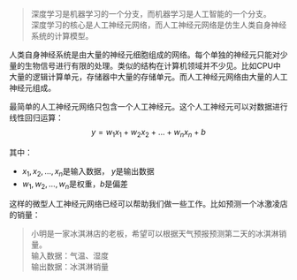 > 深度学习是机器学习的一个分支，而机器学习是人工智能的一个分支。<br>
> 深度学习的核心是人工神经元网络，而人工神经元网络是仿生人类自身神经系统的计算模型。

人类自身神经系统是由大量的神经元细胞组成的网络。每个单独的神经元只能对少量的生物信号进行有限的处理。类似的结构在计算机领域并不少见。比如CPU中大量的逻辑计算单元，存储器中大量的存储单元。而人工神经元网络由大量的人工神经元组成。

最简单的人工神经元网络只包含一个人工神经元。这个人工神经元可以对数据进行线性回归运算：
$$
y = w_1x_1 + w_2x_2 + \dots + w_nx_n + b
$$

其中：
- $x_1, x_2, \dots, x_n$是输入数据， $y$是输出数据
- $w_1, w_2, \dots, w_n$是权重，$b$是偏差

这样的微型人工神经元网络已经可以帮助我们做一些工作。比如预测一个冰激凌店的销量：

> 小明是一家冰淇淋店的老板，希望可以根据天气预报预测第二天的冰淇淋销量。<br>
> 输入数据：气温、湿度<br>
> 输出数据：冰淇淋销量


